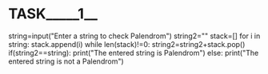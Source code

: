 # ____TASK_____1______
string=input("Enter a string to check Palendrom")
string2=""
stack=[]
for i in string:
 stack.append(i)
while len(stack)!=0:
 string2=string2+stack.pop()
if(string2==string):
 print("The entered string is Palendrom")
else:
 print("The entered string is not a Palendrom")
